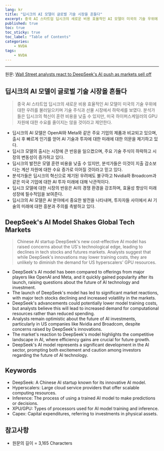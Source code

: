 ```yaml
---
lang: kr
title: "딥시크의 AI 모델이 글로벌 기술 시장을 흔들다"
excerpt: 중국 AI 스타트업 딥시크의 새로운 비용 효율적인 AI 모델이 미국의 기술 우위에 대한 우려를 불러일으키며 기술 주식과 선물 시장에서 하락세를 보였다. 분석가들은 딥시크의 혁신이 훈련 비용을 낮출 수 있지만, 미국 하이퍼스케일러의 GPU 자원에 대한 수요를 줄이지는 않을 것이라고 제안한다.
published: true
toc: true
toc_sticky: true
toc_label: "Table of Contents"
categories:
    - NVDA
tags:
    - NVDA
---
```


---

  원문: [Wall Street analysts react to DeepSeek's AI push as markets sell off](https://www.investing.com/news/stock-market-news/wall-street-analysts-react-to-deepseeks-ai-push-as-markets-sell-off-3831327)

## 딥시크의 AI 모델이 글로벌 기술 시장을 흔들다

> 중국 AI 스타트업 딥시크의 새로운 비용 효율적인 AI 모델이 미국의 기술 우위에 대한 우려를 불러일으키며 기술 주식과 선물 시장에서 하락세를 보였다. 분석가들은 딥시크의 혁신이 훈련 비용을 낮출 수 있지만, 미국 하이퍼스케일러의 GPU 자원에 대한 수요를 줄이지는 않을 것이라고 제안한다.


- 딥시크의 AI 모델은 OpenAI와 Meta와 같은 주요 기업의 제품과 비교되고 있으며, 출시 후 빠르게 인기를 얻어 AI 기술과 투자에 대한 미래에 대한 의문을 제기하고 있다.
- 딥시크 모델의 출시는 시장에 큰 반응을 일으켰으며, 주요 기술 주식이 하락하고 시장의 변동성이 증가하고 있다.
- 딥시크의 발전은 모델 훈련 비용을 낮출 수 있지만, 분석가들은 이것이 지출 감소보다는 계산 자원에 대한 수요 증가로 이어질 것이라고 믿고 있다.
- 분석가들은 딥시크의 혁신으로 제기된 우려에도 불구하고 Nvidia와 Broadcom과 같은 미국 기업에 대한 AI 투자 미래에 대해 낙관적이다.
- 딥시크 모델에 대한 시장의 반응은 AI의 경쟁 환경을 강조하며, 효율성 향상이 미래 성장에 필수적임을 보여준다.
- 딥시크의 AI 모델은 AI 분야에서 중요한 발전을 나타내며, 투자자들 사이에서 AI 기술의 미래에 대한 흥분과 주의를 촉발하고 있다.

## DeepSeek's AI Model Shakes Global Tech Markets

> Chinese AI startup DeepSeek's new cost-effective AI model has raised concerns about the US's technological edge, leading to declines in tech stocks and futures markets. Analysts suggest that while DeepSeek's innovations may lower training costs, they are unlikely to diminish the demand for US hyperscalers' GPU resources.


- DeepSeek's AI model has been compared to offerings from major players like OpenAI and Meta, and it quickly gained popularity after its launch, raising questions about the future of AI technology and investment.
- The launch of DeepSeek's model has led to significant market reactions, with major tech stocks declining and increased volatility in the markets.
- DeepSeek's advancements could potentially lower model training costs, but analysts believe this will lead to increased demand for computational resources rather than reduced spending.
- Analysts remain optimistic about the future of AI investments, particularly in US companies like Nvidia and Broadcom, despite concerns raised by DeepSeek's innovations.
- The market's reaction to DeepSeek's model highlights the competitive landscape in AI, where efficiency gains are crucial for future growth.
- DeepSeek's AI model represents a significant development in the AI sector, prompting both excitement and caution among investors regarding the future of AI technology.

## Keywords

- DeepSeek: A Chinese AI startup known for its innovative AI model.
- Hyperscalers: Large cloud service providers that offer scalable computing resources.
- Inference: The process of using a trained AI model to make predictions or decisions.
- XPU/GPU: Types of processors used for AI model training and inference.
- Capex: Capital expenditures, referring to investments in physical assets.

## 참고사항

- 원문의 길이 = 3,165 Characters

